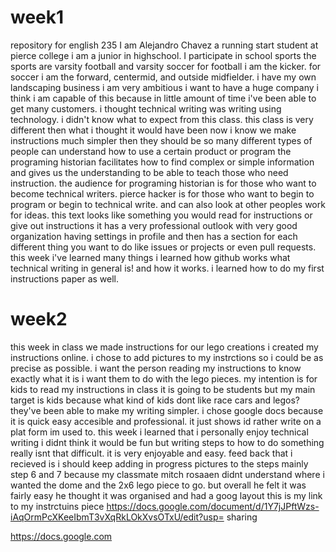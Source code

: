 # week1
repository for english 235 
 I am Alejandro Chavez a running start student at pierce college i am a junior in highschool. I participate in school sports the sports are varsity football and varsity soccer for football i am the kicker. for soccer i am the forward, centermid, and outside midfielder. i have my own landscaping business i am very ambitious i want to have a huge company i think i am capable of this because in little amount of time i've been able to get many customers. 
 i thought technical writing was writing using technology. i didn't know what to expect from this class. this class is very different then what i thought it would have been now i know we make instructions much simpler then they should be so many different types of people can understand how to use a certain product or program the programing historian facilitates how to find complex or simple information and gives us the understanding to be able to teach those who need instruction. the audience for programing historian is for those who want to become technical writers. 
 pierce hacker is for those who want to begin to program or begin to technical write. and can also look at other peoples work for ideas. this text looks like something you would read for instructions or give out instructions it has a very professional outlook with very good organization having settings in profile and then has a section for each different thing you want to do like issues or projects or even pull requests. this week i've learned many things i learned how github works what technical writing in general is! and how it works. i learned how to do my first instructions paper as well.


# week2
this week in class we made instructions for our lego creations i created my instructions online. i chose to add pictures to my instrctions so i could be as precise as possible. i want the person reading my instructions to know exactly what it is i want them to do with the lego pieces. 
my intention is for kids to read my instructions in class it is going to be students but my main target is kids because what kind of kids dont like race cars and legos? they've been able to make my writing simpler.
i chose google docs because it is quick easy accesible and professional. it just shows id rather write on a plat form im used to.
this week i learned that i personally enjoy technical writing i didnt think it would be fun but writing steps to how to do something really isnt that difficult. it is very enjoyable and easy.
feed back that i recieved is i should keep adding in progress pictures to the steps mainly step 6 and 7 because my classmate mitch rosaaen didnt understand where i wanted the dome and the 2x6 lego piece to go. but overall he felt it was fairly easy he thought it was organised and had a goog layout 
this is my link to my instrctuins piece
https://docs.google.com/document/d/1Y7jJPftWzs-iAqOrmPcXKeeIbmT3vXqRkLOkXvsOTxU/edit?usp=
sharing

https://docs.google.com
